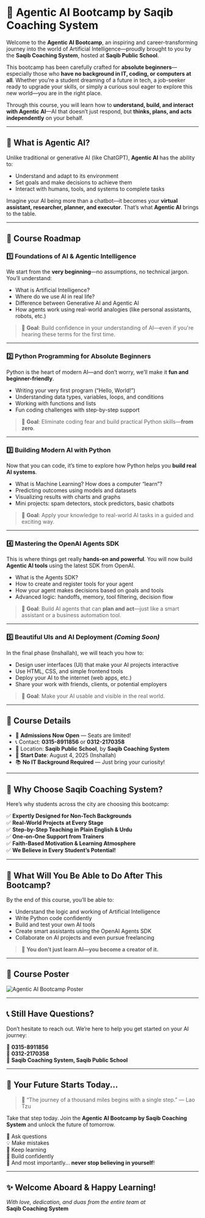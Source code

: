 # 🌟 Agentic AI Bootcamp by Saqib Coaching System

Welcome to the **Agentic AI Bootcamp**, an inspiring and career-transforming journey into the world of Artificial Intelligence—proudly brought to you by the **Saqib Coaching System**, hosted at **Saqib Public School**.

This bootcamp has been carefully crafted for **absolute beginners**—especially those who **have no background in IT, coding, or computers at all**. Whether you’re a student dreaming of a future in tech, a job-seeker ready to upgrade your skills, or simply a curious soul eager to explore this new world—you are in the right place.

Through this course, you will learn how to **understand, build, and interact with Agentic AI**—AI that doesn’t just respond, but **thinks, plans, and acts independently** on your behalf.

---

## 📘 What is Agentic AI?

Unlike traditional or generative AI (like ChatGPT), **Agentic AI** has the ability to:

- Understand and adapt to its environment
- Set goals and make decisions to achieve them
- Interact with humans, tools, and systems to complete tasks

Imagine your AI being more than a chatbot—it becomes your **virtual assistant, researcher, planner, and executor**. That’s what **Agentic AI** brings to the table.

---

## 🧭 Course Roadmap

### 1️⃣ Foundations of AI & Agentic Intelligence  
We start from the **very beginning**—no assumptions, no technical jargon. You’ll understand:

- What is Artificial Intelligence?
- Where do we use AI in real life?
- Difference between Generative AI and Agentic AI
- How agents work using real-world analogies (like personal assistants, robots, etc.)

> 🎯 **Goal**: Build confidence in your understanding of AI—even if you're hearing these terms for the first time.

---

### 2️⃣ Python Programming for Absolute Beginners  
Python is the heart of modern AI—and don’t worry, we’ll make it **fun and beginner-friendly**.

- Writing your very first program (“Hello, World!”)
- Understanding data types, variables, loops, and conditions
- Working with functions and lists
- Fun coding challenges with step-by-step support

> 🎯 **Goal**: Eliminate coding fear and build practical Python skills—**from zero**.

---

### 3️⃣ Building Modern AI with Python  
Now that you can code, it’s time to explore how Python helps you **build real AI systems**.

- What is Machine Learning? How does a computer “learn”?
- Predicting outcomes using models and datasets
- Visualizing results with charts and graphs
- Mini projects: spam detectors, stock predictors, basic chatbots

> 🎯 **Goal**: Apply your knowledge to real-world AI tasks in a guided and exciting way.

---

### 4️⃣ Mastering the OpenAI Agents SDK  
This is where things get really **hands-on and powerful**. You will now build **Agentic AI tools** using the latest SDK from OpenAI.

- What is the Agents SDK?
- How to create and register tools for your agent
- How your agent makes decisions based on goals and tools
- Advanced logic: handoffs, memory, tool filtering, decision flow

> 🎯 **Goal**: Build AI agents that can **plan and act**—just like a smart assistant or a business automation tool.

---

### 5️⃣ Beautiful UIs and AI Deployment *(Coming Soon)*  
In the final phase (Inshallah), we will teach you how to:

- Design user interfaces (UI) that make your AI projects interactive
- Use HTML, CSS, and simple frontend tools
- Deploy your AI to the internet (web apps, etc.)
- Share your work with friends, clients, or potential employers

> 🎯 **Goal**: Make your AI usable and visible in the real world.

---

## 📅 Course Details

- 📝 **Admissions Now Open** — Seats are limited!  
- 📞 Contact: **0315-8911856** or **0312-2170358**  
- 🏫 Location: **Saqib Public School**, by **Saqib Coaching System**  
- 📆 **Start Date**: August 4, 2025 (Inshallah)  
- 📚 **No IT Background Required** — Just bring your curiosity!

---

## 💎 Why Choose Saqib Coaching System?

Here’s why students across the city are choosing this bootcamp:

✅ **Expertly Designed for Non-Tech Backgrounds**  
✅ **Real-World Projects at Every Stage**  
✅ **Step-by-Step Teaching in Plain English & Urdu**  
✅ **One-on-One Support from Trainers**  
✅ **Faith-Based Motivation & Learning Atmosphere**  
✅ **We Believe in Every Student’s Potential!**

---

## 🧠 What Will You Be Able to Do After This Bootcamp?

By the end of this course, you’ll be able to:

- Understand the logic and working of Artificial Intelligence  
- Write Python code confidently  
- Build and test your own AI tools  
- Create smart assistants using the OpenAI Agents SDK  
- Collaborate on AI projects and even pursue freelancing

> 🌟 **You don’t just learn AI—you become a creator of it.**

---

## 📸 Course Poster

![Agentic AI Bootcamp Poster](./agentic_ai_bootcamp_poster.jpg)

---

## 📞 Still Have Questions?

Don’t hesitate to reach out. We’re here to help you get started on your AI journey:

📱 **0315-8911856**  
📱 **0312-2170358**  
📍 **Saqib Coaching System, Saqib Public School**

---

## 🌈 Your Future Starts Today...

> 🎉 “The journey of a thousand miles begins with a single step.” — Lao Tzu

Take that step today. Join the **Agentic AI Bootcamp by Saqib Coaching System** and unlock the future of tomorrow.

💬 Ask questions  
💡 Make mistakes  
📖 Keep learning  
🤖 Build confidently  
🌟 And most importantly... **never stop believing in yourself**!

---

## ✨ Welcome Aboard & Happy Learning!

*With love, dedication, and duas from the entire team at*  
**Saqib Coaching System**
